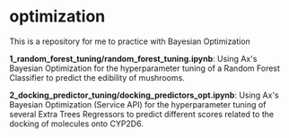 # optimization
This is a repository for me to practice with Bayesian Optimization

**1_random_forest_tuning/random_forest_tuning.ipynb**: Using Ax's Bayesian Optimization for the hyperparameter tuning of a Random Forest Classifier to predict the edibility of mushrooms.

**2_docking_predictor_tuning/docking_predictors_opt.ipynb**: Using Ax's Bayesian Optimization (Service API) for the hyperparameter tuning of several Extra Trees Regressors to predict different scores related to the docking of molecules onto CYP2D6.
